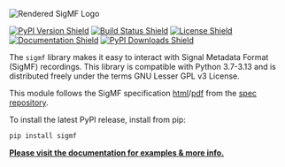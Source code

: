 ![Rendered SigMF Logo](https://raw.githubusercontent.com/sigmf/SigMF/refs/heads/main/logo/sigmf_logo.png)

[![PyPI Version Shield](https://img.shields.io/pypi/v/sigmf)](https://pypi.org/project/SigMF/)
[![Build Status Shield](https://img.shields.io/github/actions/workflow/status/sigmf/sigmf-python/main.yml)](https://github.com/sigmf/sigmf-python/actions?query=branch%3Amain)
[![License Shield](https://img.shields.io/pypi/l/sigmf)](https://en.wikipedia.org/wiki/GNU_Lesser_General_Public_License)
[![Documentation Shield](https://img.shields.io/readthedocs/sigmf)](https://sigmf.readthedocs.io/en/latest/)
[![PyPI Downloads Shield](https://img.shields.io/pypi/dm/sigmf)](https://pypi.org/project/SigMF/)

The `sigmf` library makes it easy to interact with Signal Metadata Format
(SigMF) recordings. This library is compatible with Python 3.7-3.13 and is distributed
freely under the terms GNU Lesser GPL v3 License.

This module follows the SigMF specification [html](https://sigmf.org/)/[pdf](https://sigmf.github.io/SigMF/sigmf-spec.pdf) from the [spec repository](https://github.com/sigmf/SigMF).

To install the latest PyPI release, install from pip:

```bash
pip install sigmf
```

**[Please visit the documentation for examples & more info.](https://sigmf.readthedocs.io/en/latest/)**
